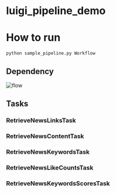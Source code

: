 # luigi_pipeline_demo

# How to run
```(bash)
python sample_pipeline.py Workflow
```

## Dependency
![flow](https://cloud.githubusercontent.com/assets/760880/23934902/62cb0e62-0983-11e7-96cc-9bffb09ed5d0.PNG)


## Tasks
### RetrieveNewsLinksTask	

###	RetrieveNewsContentTask	

### RetrieveNewsKeywordsTask	

###	RetrieveNewsLikeCountsTask


### RetrieveNewsKeywordsScoresTask	

